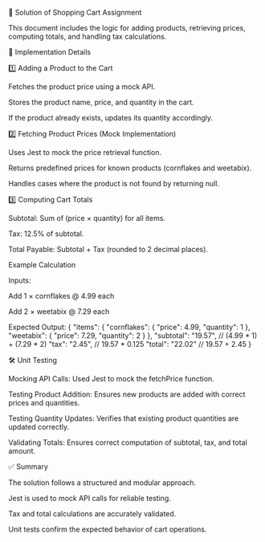 📌 Solution of Shopping Cart Assignment

This document includes the logic for adding products, retrieving prices, computing totals, and handling tax calculations.

🚀 Implementation Details

1️⃣ Adding a Product to the Cart

Fetches the product price using a mock API.

Stores the product name, price, and quantity in the cart.

If the product already exists, updates its quantity accordingly.

2️⃣ Fetching Product Prices (Mock Implementation)

Uses Jest to mock the price retrieval function.

Returns predefined prices for known products (cornflakes and weetabix).

Handles cases where the product is not found by returning null.

3️⃣ Computing Cart Totals

Subtotal: Sum of (price × quantity) for all items.

Tax: 12.5% of subtotal.

Total Payable: Subtotal + Tax (rounded to 2 decimal places).

Example Calculation

Inputs:

Add 1 × cornflakes @ 4.99 each

Add 2 × weetabix @ 7.29 each

Expected Output:
{
  "items": {
    "cornflakes": { "price": 4.99, "quantity": 1 },
    "weetabix": { "price": 7.29, "quantity": 2 }
  },
  "subtotal": "19.57",  // (4.99 * 1) + (7.29 * 2)
  "tax": "2.45",         // 19.57 * 0.125
  "total": "22.02"       // 19.57 + 2.45
}

🛠 Unit Testing

Mocking API Calls: Used Jest to mock the fetchPrice function.

Testing Product Addition: Ensures new products are added with correct prices and quantities.

Testing Quantity Updates: Verifies that existing product quantities are updated correctly.

Validating Totals: Ensures correct computation of subtotal, tax, and total amount.

✅ Summary

The solution follows a structured and modular approach.

Jest is used to mock API calls for reliable testing.

Tax and total calculations are accurately validated.

Unit tests confirm the expected behavior of cart operations.
